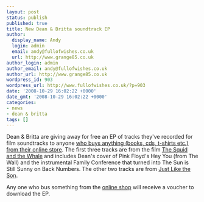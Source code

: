 ```yaml
---
layout: post
status: publish
published: true
title: New Dean & Britta soundtrack EP
author:
  display_name: Andy
  login: admin
  email: andy@fullofwishes.co.uk
  url: http://www.grange85.co.uk
author_login: admin
author_email: andy@fullofwishes.co.uk
author_url: http://www.grange85.co.uk
wordpress_id: 903
wordpress_url: http://www.fullofwishes.co.uk/?p=903
date: '2008-10-29 16:02:22 +0000'
date_gmt: '2008-10-29 16:02:22 +0000'
categories:
- news
- dean & britta
tags: []
---
```

<p>Dean & Britta are giving away for free an EP of tracks they've recorded for film soundtracks to anyone <a href="http://www.deanandbritta.com/shop.htm">who buys anything (books, cds, t-shirts etc.) from their online store</a>. The first three tracks are from the film <a href="http://www.imdb.com/title/tt0367089/">The Squid and the Whale</a> and includes Dean's cover of Pink Floyd's Hey You (from The Wall) and the instrumental Family Conference that turned into The Sun is Still Sunny on Back Numbers. The other two tracks are from <a href="http://www.imdb.com/title/tt0471009/">Just Like the Son</a>.</p>
<p>Any one who bus something from the <a href="http://www.deanandbritta.com/shop.htm">online shop</a> will receive a voucher to download the EP.</p>
